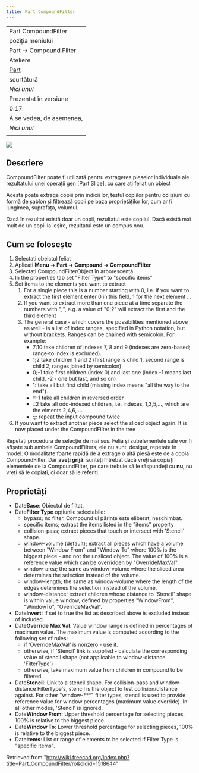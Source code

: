 ```yaml
---
title: Part CompoundFilter
---
```

|  |
| --- |
| Part Compound‏‎Filter |
| poziția meniului |
| Part → Compound Filter |
| Ateliere |
| [Part](/Part_Workbench "Part Workbench") |
| scurtătură |
| *Nici unul* |
| Prezentat în versiune |
| 0.17 |
| A se vedea, de asemenea, |
| *Nici unul* |
|  |

![](/images/CompoundFilter.png)

## Descriere

CompoundFilter poate fi utilizată pentru extragerea pieselor individuale ale rezultatului unei operații gen [Part Slice], cu care ați feliat un obiect

Acesta poate extrage copiii prin indicii lor, testul copiilor pentru coliziuni cu formă de șablon și filtrează copii pe baza proprietăților lor, cum ar fi lungimea, suprafața, volumul.

Dacă în rezultat există doar un copil, rezultatul este copilul. Dacă există mai mult de un copil la ieșire, rezultatul este un compus nou.

## Cum se folosește

1. Selectați obeictul feliat
2. Aplicați **Menu → Part → Compound → CompoundFilter**
3. Selectați CompoundFilterObject în arborescență
4. In the properties tab set "Filter Type" to "specific items"
5. Set items to the elements you want to extract
   1. For a single piece this is a number starting with 0, i.e. if you want to extract the first element enter 0 in this field, 1 for the next element ...
   2. If you want to extract more than one piece at a time separate the numbers with ";", e.g. a value of "0;2" will extract the first and the third element
   3. The general case - which covers the possibilities mentioned above as well - is a list of index ranges, specified in Python notation, but without brackets. Ranges can be chained with semicolon. For example:
      * 7:10 take children of indexes 7, 8 and 9 (indexes are zero-based; range-to index is excluded).
      * 1;2  take children 1 and 2 (first range is child 1, second range is child 2, ranges joined by semicolon)
      * 0;-1 take first children (index 0) and last one (index -1 means last child, -2 - one but last, and so on)
      * 1:  take all but first child (missing index means "all the way to the end").
      * ::-1 take all children in reversed order
      * ::2  take all odd-indexed children, i.e. indexes, 1,3,5,..., which are the elments 2,4,6, ...
      * :;:  repeat the input compound twice
6. If you want to extract another piece select the sliced object again. It is now placed under the CompoundFilter in the tree

Repetați procedura de selecție de mai sus. Felia și subelementele sale vor fi afișate sub ambele CompoundFilters; ele nu sunt, desigur, repetate în model. O modalitate foarte rapidă de a extrage o altă piesă este de a copia CompoundFilter. Dar **aveți grijă**: sunteți întrebat dacă vreți să copiați elementele de la CompoundFilter, pe care trebuie să le răspundeți cu **nu**, nu vreți să le copiați, ci doar să le referiți.

## Proprietăți

* Date**Base**: Obiectul de filtat.
* Date**Filter Type** opțiunile selectabile:
  + bypass; no filter. Compound ul părinte este eliberat, neschimbat.
  + specific items; extract the items listed in the "items" property
  + collision-pass; extract pieces that touch or intersect with 'Stencil' shape.
  + window-volume (default); extract all pieces which have a volume between "Window From" and "Window To" where 100% is the biggest piece - and not the unsliced object. The value of 100% is a reference value which can be overridden by "OverrideMaxVal".
  + window-area; the same as window-volume where the sliced area determines the selection instead of the volume.
  + window-length; the same as window-volume where the length of the edges determines the selection instead of the volume.
  + window-distance; extract children whose distance to 'Stencil' shape is within value window, defined by properties "WindowFrom", "WindowTo", "OverrideMaxVal".
* Date**Invert**: If set to true the list as described above is excluded instead of included.
* Date**Override Max Val**: Value window range is defined in percentages of maximum value. The maximum value is computed according to the following set of rules:
  + if 'OverrideMaxVal' is nonzero - use it.
  + otherwise, if 'Stencil' link is supplied - calculate the corresponding value of stencil shape (not applicable to window-distance 'FilterType')
  + otherwise, take maximum value from children in compound to be filtered.
* Date**Stencil**: Link to a stencil shape. For collision-pass and window-distance FilterType's, stencil is the object to test collision/distance against. For other "window-\*\*\*" filter types, stencil is used to provide reference value for window percentages (maximum value override). In all other modes, 'Stencil' is ignored.
* Date**Window From**: Upper threshold percentage for selecting pieces, 100% is relative to the biggest piece.
* Date**Window To**: Lower threshold percentage for selecting pieces, 100% is relative to the biggest piece.
* Date**items**: List or range of elements to be selected if Filter Type is "specific items".

Retrieved from "<http://wiki.freecad.org/index.php?title=Part_CompoundFilter/ro&oldid=1518644>"